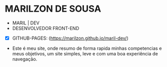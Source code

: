 # MARILZON DE SOUSA
* MARIL | DEV
* DESENVOLVEDOR FRONT-END
-[X] GITHUB-PAGES: (https://marilzon.github.io/maril-dev/)

- Este é meu site, onde resumo de forma rapida minhas competencias e meus objetivos,
um site simples, leve e com uma boa experiência de navegação.
